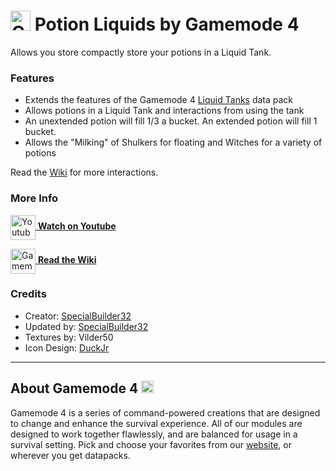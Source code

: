 # <img src="https://raw.githubusercontent.com/Gamemode4Dev/GM4_Datapacks/master/base/images/gm4_logo.png" alt="GM4 Logo" width="32" /> Potion Liquids by Gamemode 4<!--$pmc:delete-->

Allows you store compactly store your potions in a Liquid Tank.<!--$pmc:headerSize-->

### Features
- Extends the features of the Gamemode 4 [Liquid Tanks](https://gm4.co/modules/liquid-tanks)<!--$dynamicLink:gm4_liquid_tanks--> data pack
- Allows potions in a Liquid Tank and interactions from using the tank
- An unextended potion will fill 1/3 a bucket. An extended potion will fill 1 bucket.
- Allows the "Milking" of Shulkers for floating and Witches for a variety of potions

Read the [Wiki](https://wiki.gm4.co/Liquid_Tanks/Potion_Liquids) for more interactions.

### More Info
[<img src="https://raw.githubusercontent.com/Gamemode4Dev/GM4_Datapacks/master/base/images/youtube_logo.png" alt="Youtube Logo" width="40" align="center"/> **Watch on Youtube**](https://www.youtube.com/watch?v=qa9lcbii1BE)

[<img src="https://raw.githubusercontent.com/Gamemode4Dev/GM4_Datapacks/master/base/images/gm4_wiki_logo.png" alt="Gamemode 4 Wiki Logo" width="40" align="center"/> **Read the Wiki**](https://wiki.gm4.co/wiki/Liquid_Tanks/Potion_Liquids)

### Credits
- Creator: [SpecialBuilder32](https://bsky.app/profile/specialbuilder32.bsky.social)
- Updated by: [SpecialBuilder32](https://bsky.app/profile/specialbuilder32.bsky.social)
- Textures by: Vilder50
- Icon Design: [DuckJr](https://twitter.com/DuckJr94)

---
## About Gamemode 4 <img src="https://raw.githubusercontent.com/Gamemode4Dev/GM4_Datapacks/master/base/images/gm4_logo.png" alt="Gamemode 4 Logo" width="20"/>
Gamemode 4 is a series of command-powered creations that are designed to change and enhance the survival experience. All of our modules are designed to work together flawlessly, and are balanced for usage in a survival setting. Pick and choose your favorites from our [website](https://gm4.co), or wherever you get datapacks.